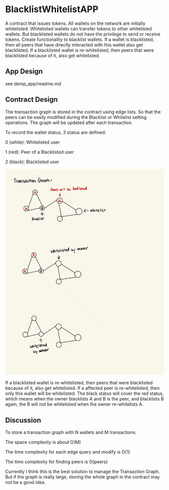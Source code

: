 # BlacklistWhitelistAPP

A contract that issues tokens. All wallets on the network are 
initially whitelisted. Whitelisted wallets can transfer tokens to other whitelisted wallets. But
blacklisted wallets do not have the privilege to send or receive tokens. Create
functionality to blacklist wallets. If a wallet is blacklisted, then all peers that have directly
interacted with this wallet also get blacklisted. If a blacklisted wallet is re-whitelisted,
then peers that were blacklisted because of it, also get whitelisted.

## App Design

see demp_app/readme.md

## Contract Design

The transaction graph is stored in the contract using edge lists. So that the peers can be easily modified during the Blacklist or Whitelist setting operations. The graph will be updated after each transaction.

To record the wallet status, 3 status are defined:

0 (white): Whitelisted user

1 (red): Peer of a Blacklisted user

2 (black): Blacklisted user

![](./image/design.jpg)

If a blacklisted wallet is re-whitelisted, then peers that were blacklisted because of it, also get whitelisted. If a affected peer is re-whitelisted, then only this wallet will be whitelisted. The black status will cover the red status, which means when the owner blacklists A and B is the peer, and blacklists B again, the B will not be whitelisted when the owner re-whitelists A.

## Discussion

To store a transaction graph with N wallets and M transactions.

The space complexity is about O(M)

The time complexity for each edge query and modify is O(1)

The time complexity for finding peers is O(peers)

Currently I think this is the best solution to manage the Transaction Graph. But if the graph is really large, storing the whole graph in the contract may not be a good idea.